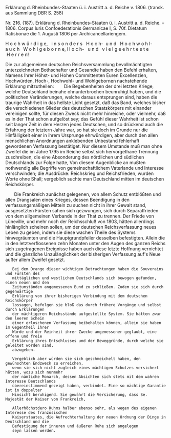 Erklärung d. Rheinbundes-Staaten ü. i. Austritt a. d. Reiche v. 1806.
(transk. aus Sammlung DBR S. 258)

Nr. 216. (187). Erklärung d. Rheinbundes-Staaten ü. i. Austritt a. d. Reiche. – 1806. Corpus Iuris Confoederationis Germanicae I, S. 70f. Dietatum Ratisbonae die 1. Augusti 1806 per Archicancellariengem.

H o c h w ü r d i g e,   i n s o n d e r s   H o c h-  u n d   H o c h w o h l-a u c h   W o h l g e b o r n e, H o c h-   u n d   v i e l g e e h r t e s t e   H e r r e n!

Die zur allgemeinen deutschen Reichsversammlung bevollmächtigten unterzeichneten Bothschafter und Gesandte haben den Befehl erhalten, Namens Ihrer Höhst- und Hohen Committenten Euren Excellenzien, Hochwürden, Hoch-,
Hochwohl- und Wohlgebornen nachstehende Erklärung mitzutheilen:
       Die Begebenheiten der drei letzten Kriege, welche Deutschland beinahe ohnunterbrochen beunruhigt haben, und die politischen Veränderungen, welche daraus entsprungen sind, haben die traurige Wahrheit in das hellste Licht gesetzt,
       daß das Band, welches bisher die verschiedenen Glieder des deutschen Staatskörpers mit einander vereinigen sollte, für diesen Zweck nicht mehr hinreiche, oder vielmehr, daß es in der That schon aufgelöst sey; das Gefühl dieser
       Wahrheit ist schon seit langer Zeit in dem Herzen jedes Deutschen, und so drückend auch die Erfahrung der letztern Jahre war, so hat sie doch im Grunde nur die Hinfälligkeit einer in ihrem Ursprunge ehrwürdigen, aber durch den
       allen menschlichen Anordnungen anklebenden Unbestand fehlerhaft gewordenen Verfassung bestätiget. Nur diesem Umstande muß man ohne Zweifel die im Jahre 1795 im Reiche selbst sich hervorgethane Trennung zuschreiben, die eine
       Absonderung des nördlichen und südlichen Deutschlands zur Folge hatte, Von diesem Augenblicke an mußten nothwendig alle Begriffe von gemeinschaftlichem Vaterlande und Interesse verschwinden; die Ausdrücke: Reichskrieg und Reichsfrieden,
       wurden Worte ohne Shall; vergeblich suchte man Deutschland mitten im deutschen Reichskörper.
       
       Die Frankreich zunächst gelegenen, von allem Schutz entblößten und allen Drangsalen eines Krieges, dessen Beendigung in den verfassungsmäßigen Mitteln zu suchen nicht in ihrer Gewalt stand, ausgesetzten Fürsten sahen sich gezwungen,
       sich durch Separatfrieden von dem allgemeinen Verbande in der That zu trennen. Der Friede von Lüneville, und mehr noch der Reichsschluß von 1803, hätten allerdings hinlänglich scheinen sollen, um der deutschen Reichsverfassung neues
       Leben zu geben, indem sie diese wachen Theile des Systems hinwegräumten und die Hauptgrundpfeiler desselben befestigten. Allein die in den letztverflossenen zehn Monaten unter den Augen des ganzen Reichs sich zugetragenen Ereignisse
       haben auch diese letzte Hoffnung vernichtet und die gänzliche Unzulänglichkeit der bisherigen Verfassung auf's Neue außer allem Zweifel gesetzt. 
       
       Bei dem Drange dieser wichtigen Betrachtungen haben die Souverains und Fürsten des
       mittäglichen und westlichen Deutschlands sich bewogen gefunden, einen neuen und den
       Zeitumständen angemessenen Bund zu schließen. Zudem sie sich durch gegenwärtige
       Erklärung von ihrer bisherigen Verbindung mit dem deutschen Reichskörper
       lossagen, befolgen sie bloß das durch frühere Vorgänge und selbst durch Erklärungen
       der mächtigeren Reichsstände aufgestellte System. Sie hätten zwar den leeren Schein
       einer erloschenen Verfassung beibehalten können, allein sie haben im Gegentheil ihrer
       Würde und der Reinheit ihrer Zwecke angemessener geglaubt, eine offene und freie
       Erklärung ihres Entschlusses und der Beweggründe, durch welche sie geleitet worden sind,
       abzugeben.
       
       Vergeblich aber würden sie sich geschmeichelt haben, den gewünschten Endzweck zu erreichen,
       wenn sie sich nicht zugleich eines mächtigen Schutzes versichert hätten, wozu sich nunmehr
       der nämliche Monarch, dessen Absichten sich stets mit dem wahren Interesse Deutschlands
       übereinstimmend gezeigt haben, verbindet. Eine so mächtige Garantie ist in doppelter
       Hinsicht beruhigend. Sie gewährt die Versicherung, dass Se. Majestät der Kaiser von Frankreich,
       
       Allerhöchstdero Ruhms halber ebenso sehr, als wegen des eigenen Interesse des französischen
       Kaiserstaates, die Aufrechterhaltung der neuen Ordnung der Dinge in Deutschland und die
       Befestigung der inneren und äußeren Ruhe sich angelegen
       seyn lassen werden.
